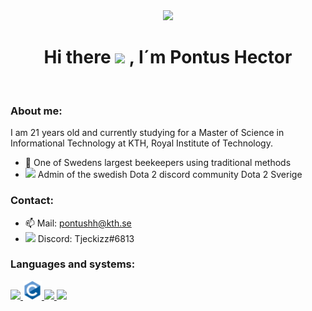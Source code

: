 <div id="header" align="center">
  <img src="https://media.giphy.com/media/JzW55Eagj2fxC/giphy.gif"\ width="720">
 </div>
 
 <h1 align="center">
 Hi there 
 <img src="https://media.giphy.com/media/hvRJCLFzcasrR4ia7z/giphy.gif" width="28px"/>
 , I´m Pontus Hector
 </h1>
 
 <div id="badges">
 <img src="https://komarev.com/ghpvc/?username=Tjeckizz&style=plain&color=000000" alt=""/>
 </div>
 
### About me:
 
I am 21 years old and currently studying for a Master of Science in Informational Technology at KTH, Royal Institute of Technology.

* 🐝 One of Swedens largest beekeepers using traditional methods
*  <img src="https://user-images.githubusercontent.com/71332682/221436342-c73cecb3-4299-420b-890f-fe6dadf1e6d5.png" width="14px"/> Admin of the swedish Dota 2 discord community Dota 2 Sverige 

### Contact:

*  📫 Mail: pontushh@kth.se
*  <img src="https://user-images.githubusercontent.com/71332682/221450606-51dad7de-5b65-4cd6-bba5-d5359f2aa90c.png" width="20px"/> Discord: Tjeckizz#6813

### Languages and systems:
<a href="https://www.java.com" rel="nofollow"> <img src="https://user-images.githubusercontent.com/71332682/221434782-828ac235-59b8-46d2-9bad-c491ed5b54ae.png" width="30"/> </a> <a href="https://www.cprogramming.com/" rel="nofollow"> <img src="https://raw.githubusercontent.com/devicons/devicon/master/icons/c/c-original.svg" alt="c" width="30"> </a> <a href="https://www.swi-prolog.org/" rel="nofollow"> <img src="https://www.swi-prolog.org/icons/swipl.png" width="35"> </a> <a href="https://www.linux.org/" rel="nofollow"> <img src="https://user-images.githubusercontent.com/71332682/221436036-af2890a4-feba-42e0-88b0-84565d2db505.png" width="30"> </a>

 
 
